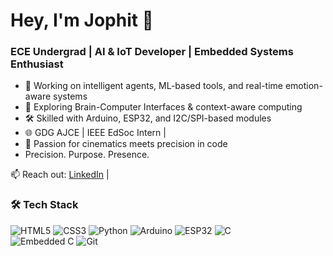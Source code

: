 # Hey, I'm Jophit 👋

### ECE Undergrad | AI & IoT Developer | Embedded Systems Enthusiast

- 🔬 Working on intelligent agents, ML-based tools, and real-time emotion-aware systems  
- 🧠 Exploring Brain-Computer Interfaces & context-aware computing  
- 🛠️ Skilled with Arduino, ESP32,  and I2C/SPI-based modules  
- 🌐 GDG AJCE | IEEE EdSoc Intern | 
- 🎥 Passion for cinematics meets precision in code
-  Precision. Purpose. Presence.    

📫 Reach out: [LinkedIn](https://linkedin.com/in/jophitsebastian) |


### 🛠️ Tech Stack
![HTML5](https://img.shields.io/badge/HTML5-E34F26?style=for-the-badge&logo=html5&logoColor=white)
![CSS3](https://img.shields.io/badge/CSS3-1572B6?style=for-the-badge&logo=css3&logoColor=white)
![Python](https://img.shields.io/badge/Python-3776AB?style=for-the-badge&logo=python&logoColor=white)
![Arduino](https://img.shields.io/badge/Arduino-00979D?style=for-the-badge&logo=arduino&logoColor=white)
![ESP32](https://img.shields.io/badge/ESP32-black?style=for-the-badge&logo=esphome&logoColor=white)  ![C](https://img.shields.io/badge/C-00599C?style=for-the-badge&logo=c&logoColor=white)  
![Embedded C](https://img.shields.io/badge/Embedded_C-blue?style=for-the-badge&logo=code&logoColor=white)  ![Git](https://img.shields.io/badge/Git-F05032?style=for-the-badge&logo=git&logoColor=white) 


